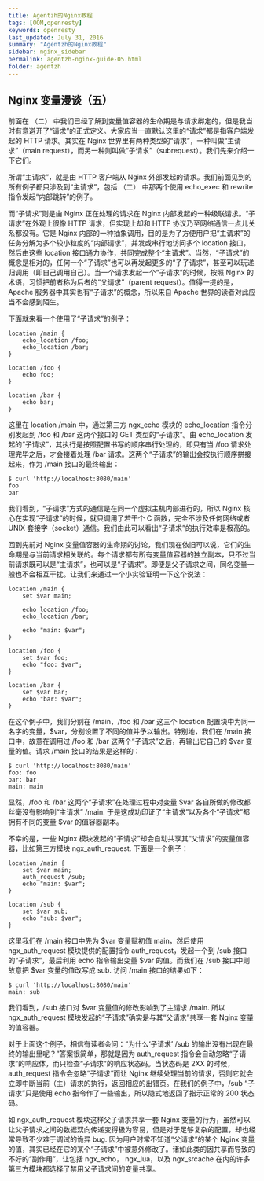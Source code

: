 ```yaml
---
title: Agentzh的Nginx教程
tags: [OOM,openresty]
keywords: openresty
last_updated: July 31, 2016
summary: "Agentzh的Nginx教程"
sidebar: nginx_sidebar
permalink: agentzh-nginx-guide-05.html
folder: agentzh
---
```


## Nginx 变量漫谈（五）

前面在 （二） 中我们已经了解到变量值容器的生命期是与请求绑定的，但是我当时有意避开了“请求”的正式定义。大家应当一直默认这里的“请求”都是指客户端发起的 HTTP 请求。其实在 Nginx 世界里有两种类型的“请求”，一种叫做“主请求”（main request），而另一种则叫做“子请求”（subrequest）。我们先来介绍一下它们。

所谓“主请求”，就是由 HTTP 客户端从 Nginx 外部发起的请求。我们前面见到的所有例子都只涉及到“主请求”，包括 （二） 中那两个使用 echo_exec 和 rewrite 指令发起“内部跳转”的例子。

而“子请求”则是由 Nginx 正在处理的请求在 Nginx 内部发起的一种级联请求。“子请求”在外观上很像 HTTP 请求，但实现上却和 HTTP 协议乃至网络通信一点儿关系都没有。它是 Nginx 内部的一种抽象调用，目的是为了方便用户把“主请求”的任务分解为多个较小粒度的“内部请求”，并发或串行地访问多个 location 接口，然后由这些 location 接口通力协作，共同完成整个“主请求”。当然，“子请求”的概念是相对的，任何一个“子请求”也可以再发起更多的“子子请求”，甚至可以玩递归调用（即自己调用自己）。当一个请求发起一个“子请求”的时候，按照 Nginx 的术语，习惯把前者称为后者的“父请求”（parent request）。值得一提的是，Apache 服务器中其实也有“子请求”的概念，所以来自 Apache 世界的读者对此应当不会感到陌生。

下面就来看一个使用了“子请求”的例子：

    location /main {
        echo_location /foo;
        echo_location /bar;
    }

    location /foo {
        echo foo;
    }

    location /bar {
        echo bar;
    }

这里在 location /main 中，通过第三方 ngx_echo 模块的 echo_location 指令分别发起到 /foo 和 /bar 这两个接口的 GET 类型的“子请求”。由 echo_location 发起的“子请求”，其执行是按照配置书写的顺序串行处理的，即只有当 /foo 请求处理完毕之后，才会接着处理 /bar 请求。这两个“子请求”的输出会按执行顺序拼接起来，作为 /main 接口的最终输出：

    $ curl 'http://localhost:8080/main'
    foo
    bar

我们看到，“子请求”方式的通信是在同一个虚拟主机内部进行的，所以 Nginx 核心在实现“子请求”的时候，就只调用了若干个 C 函数，完全不涉及任何网络或者 UNIX 套接字（socket）通信。我们由此可以看出“子请求”的执行效率是极高的。

回到先前对 Nginx 变量值容器的生命期的讨论，我们现在依旧可以说，它们的生命期是与当前请求相关联的。每个请求都有所有变量值容器的独立副本，只不过当前请求既可以是“主请求”，也可以是“子请求”。即便是父子请求之间，同名变量一般也不会相互干扰。让我们来通过一个小实验证明一下这个说法：

    location /main {
        set $var main;

        echo_location /foo;
        echo_location /bar;

        echo "main: $var";
    }

    location /foo {
        set $var foo;
        echo "foo: $var";
    }

    location /bar {
        set $var bar;
        echo "bar: $var";
    }

在这个例子中，我们分别在 /main，/foo 和 /bar 这三个 location 配置块中为同一名字的变量，$var，分别设置了不同的值并予以输出。特别地，我们在 /main 接口中，故意在调用过 /foo 和 /bar 这两个“子请求”之后，再输出它自己的 $var 变量的值。请求 /main 接口的结果是这样的：

    $ curl 'http://localhost:8080/main'
    foo: foo
    bar: bar
    main: main

显然，/foo 和 /bar 这两个“子请求”在处理过程中对变量 $var 各自所做的修改都丝毫没有影响到“主请求” /main. 于是这成功印证了“主请求”以及各个“子请求”都拥有不同的变量 $var 的值容器副本。

不幸的是，一些 Nginx 模块发起的“子请求”却会自动共享其“父请求”的变量值容器，比如第三方模块 ngx_auth_request. 下面是一个例子：

    location /main {
        set $var main;
        auth_request /sub;
        echo "main: $var";
    }

    location /sub {
        set $var sub;
        echo "sub: $var";
    }

这里我们在 /main 接口中先为 $var 变量赋初值 main，然后使用 ngx_auth_request 模块提供的配置指令 auth_request，发起一个到 /sub 接口的“子请求”，最后利用 echo 指令输出变量 $var 的值。而我们在 /sub 接口中则故意把 $var 变量的值改写成 sub. 访问 /main 接口的结果如下：

    $ curl 'http://localhost:8080/main'
    main: sub

我们看到，/sub 接口对 $var 变量值的修改影响到了主请求 /main. 所以 ngx_auth_request 模块发起的“子请求”确实是与其“父请求”共享一套 Nginx 变量的值容器。

对于上面这个例子，相信有读者会问：“为什么‘子请求’ /sub 的输出没有出现在最终的输出里呢？”答案很简单，那就是因为 auth_request 指令会自动忽略“子请求”的响应体，而只检查“子请求”的响应状态码。当状态码是 2XX 的时候，auth_request 指令会忽略“子请求”而让 Nginx 继续处理当前的请求，否则它就会立即中断当前（主）请求的执行，返回相应的出错页。在我们的例子中，/sub “子请求”只是使用 echo 指令作了一些输出，所以隐式地返回了指示正常的 200 状态码。

如 ngx_auth_request 模块这样父子请求共享一套 Nginx 变量的行为，虽然可以让父子请求之间的数据双向传递变得极为容易，但是对于足够复杂的配置，却也经常导致不少难于调试的诡异 bug. 因为用户时常不知道“父请求”的某个 Nginx 变量的值，其实已经在它的某个“子请求”中被意外修改了。诸如此类的因共享而导致的不好的“副作用”，让包括 ngx_echo， ngx_lua，以及 ngx_srcache 在内的许多第三方模块都选择了禁用父子请求间的变量共享。
